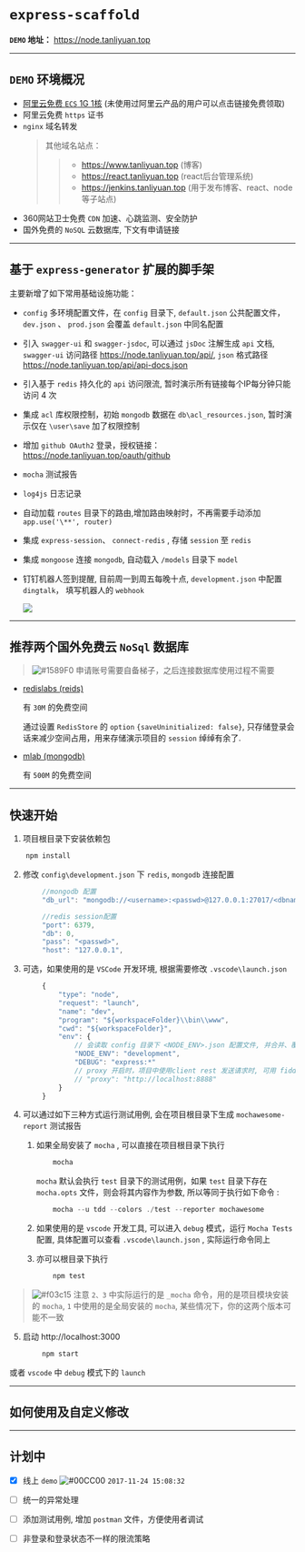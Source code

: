# `express-scaffold`

**`DEMO` 地址：** https://node.tanliyuan.top

---

## `DEMO` 环境概况

+ [阿里云免费 `ECS` 1G 1核](https://promotion.aliyun.com/ntms/act/ambassador/sharetouser.html?userCode=3zijnb8k&utm_source=3zijnb8k) (未使用过阿里云产品的用户可以点击链接免费领取)
+ 阿里云免费 `https` 证书
+ `nginx` 域名转发
    > 其他域名站点：  
    > > + https://www.tanliyuan.top (博客)
    > > +  https://react.tanliyuan.top (react后台管理系统)
    > > + https://jenkins.tanliyuan.top (用于发布博客、react、node等子站点)
+ 360网站卫士免费 `CDN` 加速、心跳监测、安全防护
+ 国外免费的 `NoSQL` 云数据库, 下文有申请链接

---

## 基于 `express-generator` 扩展的脚手架

主要新增了如下常用基础设施功能：
* `config` 多环境配置文件，在 `config` 目录下, `default.json` 公共配置文件，`dev.json` 、 `prod.json` 会覆盖 `default.json` 中同名配置

* 引入 `swagger-ui` 和 `swagger-jsdoc`, 可以通过 `jsDoc` 注解生成 `api` 文档, `swagger-ui` 访问路径 https://node.tanliyuan.top/api/, `json` 格式路径  https://node.tanliyuan.top/api/api-docs.json

* 引入基于 `redis` 持久化的 `api` 访问限流, 暂时演示所有链接每个IP每分钟只能访问 4 次

* 集成 `acl` 库权限控制，初始 `mongodb` 数据在 `db\acl_resources.json`, 暂时演示仅在 `\user\save` 加了权限控制

* 增加 `github OAuth2` 登录，授权链接：https://node.tanliyuan.top/oauth/github 

* `mocha` 测试报告

* `log4js` 日志记录

* 自动加载 `routes` 目录下的路由,增加路由映射时，不再需要手动添加 `app.use('\**', router)`

* 集成 `express-session`、 `connect-redis` , 存储 `session` 至 `redis`

* 集成 `mongoose` 连接 `mongodb`, 自动载入 `/models` 目录下 `model`

* 钉钉机器人签到提醒, 目前周一到周五每晚十点, `development.json` 中配置 `dingtalk`， 填写机器人的 `webhook` 

    ![](https://tu-img-1.aixinxi.net/o_1c0ksna5a95a1nru116ba3epha.png-w.jpg)

---

## **推荐两个国外免费云 `NoSql` 数据库**
> ![#1589F0](https://placehold.it/15/1589F0/000000?text=+) 申请账号需要自备梯子，之后连接数据库使用过程不需要

* [redislabs (reids)](https://app.redislabs.com)

    有 `30M` 的免费空间 
    
    通过设置 `RedisStore` 的 `option` `{saveUninitialized: false}`, 只存储登录会话来减少空间占用，用来存储演示项目的 `session` 绰绰有余了. 
* [mlab (mongodb)](https://mlab.com)
    
    有 `500M` 的免费空间

---

## 快速开始

1.  项目根目录下安装依赖包

```javascript
    npm install
```

2.  修改 `config\development.json` 下 `redis`, `mongodb` 连接配置

```javascript
        //mongodb 配置
        "db_url": "mongodb://<username>:<passwd>@127.0.0.1:27017/<dbname>",

        //redis session配置
        "port": 6379,
        "db": 0,
        "pass": "<passwd>",
        "host": "127.0.0.1",
```

3. 可选，如果使用的是 `VSCode` 开发环境, 根据需要修改 `.vscode\launch.json`

```javascript
        {
            "type": "node",
            "request": "launch",
            "name": "dev",
            "program": "${workspaceFolder}\\bin\\www",
            "cwd": "${workspaceFolder}",
            "env": {
                // 会读取 config 目录下 <NODE_ENV>.json 配置文件, 并合并、覆盖 default.json 中同名配置
                "NODE_ENV": "development",
                "DEBUG": "express:*"
                // proxy 开启时，项目中使用client rest 发送请求时, 可用 fiddler 等代理抓包, 方便调试
                // "proxy": "http://localhost:8888"
            }
        }
```

4. 可以通过如下三种方式运行测试用例, 会在项目根目录下生成 `mochawesome-report` 测试报告  

    1. 如果全局安装了 `mocha` , 可以直接在项目根目录下执行

        ```javascript
            mocha
        ```
        `mocha` 默认会执行 `test` 目录下的测试用例，如果 `test` 目录下存在 `mocha.opts` 文件，则会将其内容作为参数, 所以等同于执行如下命令 :

        ```javascript
            mocha --u tdd --colors ./test --reporter mochawesome
        ```

    2. 如果使用的是 `vscode` 开发工具, 可以进入 `debug` 模式，运行 `Mocha Tests` 配置, 具体配置可以查看 `.vscode\launch.json` , 实际运行命令同上

    3. 亦可以根目录下执行 
        ```javascript
            npm test
        ```
> ![#f03c15](https://placehold.it/15/f03c15/000000?text=+) 注意 `2、3` 中实际运行的是 `_mocha` 命令，用的是项目模块安装的 `mocha`, `1` 中使用的是全局安装的 `mocha`, 某些情况下，你的这两个版本可能不一致
5. 启动  http://localhost:3000

```javascript
        npm start
```

  或者 `vscode` 中 `debug` 模式下的 `launch`


---


## 如何使用及自定义修改

---



## 计划中

- [x] 线上 `demo`   ![#00CC00](https://placehold.it/15/00CC00/000000?text=+) `2017-11-24 15:08:32`
- [ ] 统一的异常处理
- [ ] 添加测试用例, 增加 `postman` 文件，方便使用者调试
- [ ] 非登录和登录状态不一样的限流策略


